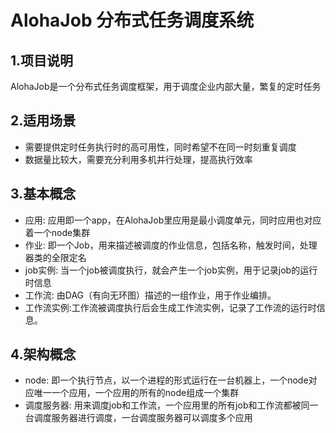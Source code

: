 # **AlohaJob 分布式任务调度系统**
## 1.项目说明
  AlohaJob是一个分布式任务调度框架，用于调度企业内部大量，繁复的定时任务
## 2.适用场景
* 需要提供定时任务执行时的高可用性，同时希望不在同一时刻重复调度
* 数据量比较大，需要充分利用多机并行处理，提高执行效率
## 3.基本概念
* 应用: 应用即一个app，在AlohaJob里应用是最小调度单元，同时应用也对应着一个node集群
* 作业: 即一个Job，用来描述被调度的作业信息，包括名称，触发时间，处理器类的全限定名
* job实例: 当一个job被调度执行，就会产生一个job实例，用于记录job的运行时信息
* 工作流: 由DAG（有向无环图）描述的一组作业，用于作业编排。
* 工作流实例:工作流被调度执行后会生成工作流实例，记录了工作流的运行时信息。
## 4.架构概念
* node: 即一个执行节点，以一个进程的形式运行在一台机器上，一个node对应唯一一个应用，一个应用的所有的node组成一个集群
* 调度服务器: 用来调度job和工作流，一个应用里的所有job和工作流都被同一台调度服务器进行调度，一台调度服务器可以调度多个应用

